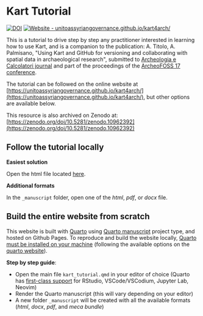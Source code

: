 # Kart Tutorial

[![DOI](https://zenodo.org/badge/785333116.svg)](https://zenodo.org/doi/10.5281/zenodo.10962392) [![Website - unitoassyriangovernance.github.io/kart4arch/](https://img.shields.io/badge/Website-unitoassyriangovernance.github.io%2Fkart4arch%2F-2ea44f?logo=quarto)](https://unitoassyriangovernance.github.io/kart4arch/)

This is a tutorial to drive step by step any practitioner interested in learning how to use Kart, and is a companion to the publication: A. Titolo, A. Palmisano, "Using Kart and GitHub for versioning and collaborating with spatial data in archaeological research", submitted to [Archeologia e Calcolatori journal](https://www.archcalc.cnr.it/) and part of the proceedings of the [ArcheoFOSS 17 conference](https://www.archeofoss.org/2023/).

The tutorial can be followed on the online website at [https://unitoassyriangovernance.github.io/kart4arch/](https://unitoassyriangovernance.github.io/kart4arch/), but other options are available below.

This resource is also archived on Zenodo at: [https://zenodo.org/doi/10.5281/zenodo.10962392](https://zenodo.org/doi/10.5281/zenodo.10962392)

## Follow the tutorial locally

**Easiest solution**

Open the html file located [here](/_manuscript/kart_tutorial.html).

**Additional formats**

In the `_manuscript` folder, open one of the _html_, _pdf_, or _docx_ file.

## Build the entire website from scratch

This website is built with [Quarto](https://quarto.org) using [Quarto manuscript](https://quarto.org/docs/manuscripts/) project type, and hosted on Github Pages. To reproduce and build the website locally, <u>Quarto must be installed on your machine</u> (following the available options on the [quarto website](https://quarto.org/docs/get-started/)).

**Step by step guide**:
- Open the main file `kart_tutorial.qmd` in your editor of choice (Quarto has [first-class support](https://quarto.org/docs/get-started/) for RStudio, VSCode/VSCodium, Jupyter Lab, Neovim)
- Render the Quarto manuscript (this will vary depending on your editor)
- A new folder `_manuscript` will be created with all the available formats (_html_, _docx_, _pdf_, and _meca bundle_)